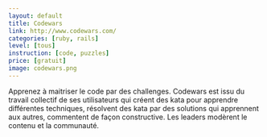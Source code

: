 ```yaml
---
layout: default
title: Codewars
link: http://www.codewars.com/
categories: [ruby, rails]
level: [tous]
instruction: [code, puzzles]
price: [gratuit]
image: codewars.png
---
```


Apprenez à maitriser le code par des challenges. Codewars est issu du travail
collectif de ses utilisateurs qui créent des kata pour apprendre différentes
techniques, résolvent des kata par des solutions qui apprennent aux autres,
commentent de façon constructive. Les leaders modèrent le contenu et la
communauté.
